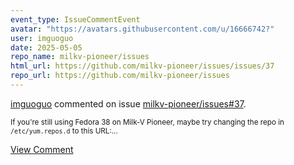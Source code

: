 ```yaml
---
event_type: IssueCommentEvent
avatar: "https://avatars.githubusercontent.com/u/16666742?"
user: imguoguo
date: 2025-05-05
repo_name: milkv-pioneer/issues
html_url: https://github.com/milkv-pioneer/issues/issues/37
repo_url: https://github.com/milkv-pioneer/issues
---
```


<a href='https://github.com/imguoguo' target='_blank'>imguoguo</a> commented on issue <a href='https://github.com/milkv-pioneer/issues/issues/37' target='_blank'>milkv-pioneer/issues#37</a>.

<small>If you're still using Fedora 38 on Milk-V Pioneer, maybe try changing the repo in `/etc/yum.repos.d` to this URL:...</small>

<a href='https://github.com/milkv-pioneer/issues/issues/37' target='_blank'>View Comment</a>